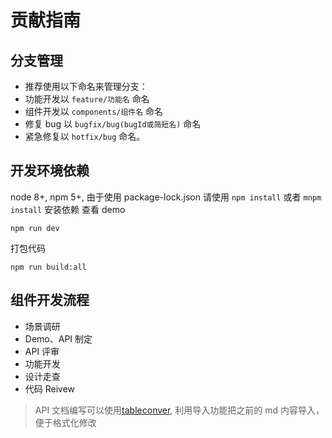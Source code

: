 # 贡献指南

## 分支管理

- 推荐使用以下命名来管理分支：
- 功能开发以 `feature/功能名` 命名
- 组件开发以 `components/组件名` 命名
- 修复 bug 以 `bugfix/bug(bugId或简短名)` 命名
- 紧急修复以 `hotfix/bug` 命名。

## 开发环境依赖

node 8+, npm 5+, 由于使用 package-lock.json 请使用 `npm install` 或者 `mnpm install` 安装依赖
查看 demo

```
npm run dev
```

打包代码

```
npm run build:all
```

## 组件开发流程

- 场景调研
- Demo、API 制定
- API 评审
- 功能开发
- 设计走查
- 代码 Reivew

> API 文档编写可以使用[tableconver](https://tableconvert.com/), 利用导入功能把之前的 md 内容导入，便于格式化修改
